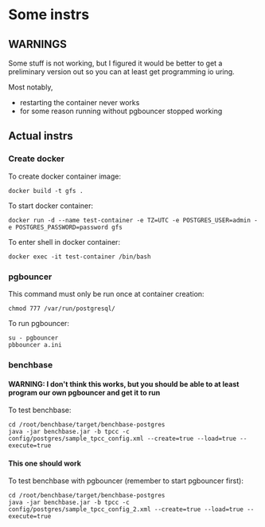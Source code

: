 # Some instrs

## WARNINGS

Some stuff is not working, but I figured it would be better to get a preliminary version out so you can at least get programming io uring.

Most notably, 
- restarting the container never works
- for some reason running without pgbouncer stopped working

## Actual instrs

### Create docker
To create docker container image:
```
docker build -t gfs .
```
To start docker container:
```
docker run -d --name test-container -e TZ=UTC -e POSTGRES_USER=admin -e POSTGRES_PASSWORD=password gfs 
```
To enter shell in docker container:
```
docker exec -it test-container /bin/bash
```


### pgbouncer
This command must only be run once at container creation:
```
chmod 777 /var/run/postgresql/
```
To run pgbouncer:
```
su - pgbouncer
pbbouncer a.ini
```

### benchbase
#### WARNING: I don't think this works, but you should be able to at least program our own pgbouncer and get it to run
To test benchbase:
```
cd /root/benchbase/target/benchbase-postgres
java -jar benchbase.jar -b tpcc -c config/postgres/sample_tpcc_config.xml --create=true --load=true --execute=true
```
#### This one should work
To test benchbase with pgbouncer (remember to start pgbouncer first):
```
cd /root/benchbase/target/benchbase-postgres
java -jar benchbase.jar -b tpcc -c config/postgres/sample_tpcc_config_2.xml --create=true --load=true --execute=true
```
